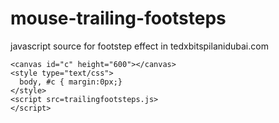 # mouse-trailing-footsteps
javascript source for footstep effect in tedxbitspilanidubai.com


```
<canvas id="c" height="600"></canvas>
<style type="text/css">
  body, #c { margin:0px;}
</style>
<script src=trailingfootsteps.js>
</script>
```
